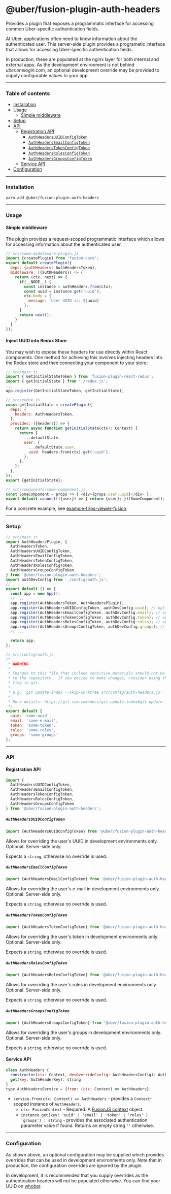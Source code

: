 # @uber/fusion-plugin-auth-headers

Provides a plugin that exposes a programmatic interface for accessing common Uber-specific authentication fields.

At Uber, applications often need to know information about the authenticated user.  This server-side plugin provides a programatic interface that allows for accessing Uber-specific authentication fields.

In production, these are populated at the nginx layer for both internal and external apps.  As the development environment is not behind _uber.onelogin.com_, an optional development override may be provided to supply configurable values to your app.

---

### Table of contents

* [Installation](#installation)
* [Usage](#usage)
  * [Simple middleware](#simple-middleware)
* [Setup](#setup)
* [API](#api)
  * [Registration API](#registration-api)
    * [`AuthHeadersUUIDConfigToken`](#authheadersuuidconfigtoken)
    * [`AuthHeadersEmailConfigToken`](#authheadersemailconfigtoken)
    * [`AuthHeadersTokenConfigToken`](#authheaderstokenconfigtoken)
    * [`AuthHeadersRolesConfigToken`](#authheadersrolesconfigtoken)
    * [`AuthHeadersGroupsConfigToken`](#authheadersgroupsconfigtoken)
  * [Service API](#service-api)
* [Configuration](#configuration)

---

### Installation

```sh
yarn add @uber/fusion-plugin-auth-headers
```

---

### Usage

#### Simple middleware

The plugin provides a request-scoped programmatic interface which allows for accessing information about the authenticated user.

```js
// src/some-middleware-plugin.js
import {createPlugin} from 'fusion-core';
export default createPlugin({
  deps: {authHeaders: AuthHeadersToken},
  middleware: ({authHeaders}) => {
    return (ctx, next) => {
      if(__NODE__) {
        const instance = authHeaders.from(ctx);
        const uuid = instance.get('uuid');
        ctx.body = {
          message: `User UUID is: ${uuid}`
        };
      }
      return next();
    }
  }
});
```

#### Inject UUID into Redux Store

You may wish to expose these headers for use directly within React components.  One method for achieving this involves injecting headers into the Redux store and then connecting your component to your store:

```js
// src/main.js
import { GetInitialStateToken } from 'fusion-plugin-react-redux';
import { getInitialState } from './redux.js';
...
app.register(GetInitialStateToken, getInitialState);

// src/redux.js
const getInitialState = createPlugin({
  deps: {
    headers: AuthHeadersToken,
  },
  provides: ({headers}) => {
    return async function getInitialState(ctx?: Context) {
      return {
        ...defaultState,
        user: {
          ...defaultState.user,
          uuid: headers.from(ctx).get('uuid'),
        },
      };
    };
  },
});
export {getInitialState};

// src/components/some-component.js
const SomeComponent = props => { <div>{props.user.uuid}</div> };
export default connect(({user}) => { return {user}; })(SomeComponent);
```

For a concrete example, see [example-trips-viewer-fusion](https://code.uberinternal.com/diffusion/WEEXAZJ/).

---

### Setup

```js
// src/main.js
import AuthHeadersPlugin, {
  AuthHeadersToken,
  AuthHeadersUUIDConfigToken,
  AuthHeadersEmailConfigToken,
  AuthHeadersTokenConfigToken,
  AuthHeadersRolesConfigToken,
  AuthHeadersGroupsConfigToken
} from '@uber/fusion-plugin-auth-headers';
import authDevConfig from './config/auth.js';
// ...
export default () => {
  const app = new App();
  // ...
  app.register(AuthHeadersToken, AuthHeadersPlugin);
  app.register(AuthHeadersUUIDConfigToken, authDevConfig.uuid); // optional
  app.register(AuthHeadersEmailConfigToken, authDevConfig.email); // optional
  app.register(AuthHeadersTokenConfigToken, authDevConfig.token); // optional
  app.register(AuthHeadersRolesConfigToken, authDevConfig.roles); // optional
  app.register(AuthHeadersGroupsConfigToken, authDevConfig.groups); // optional
  // ...

  return app;
};

// src/config/auth.js
/*
 * WARNING
 *
 * Changes to this file that include sensitive materials should not be committed
 * to the repository.  If you decide to make changes, consider using the 'skip-worktree'
 * flag in git:
 *
 * e.g. 'git update-index --skip-worktree src/config/auth-headers.js'
 *
 * More details: https://git-scm.com/docs/git-update-index#git-update-index---no-skip-worktree
 */
export default {
  uuid: 'some-uuid',
  email: 'some-e-mail',
  token: 'some-token',
  roles: 'some-roles',
  groups: 'some-groups'
};
```

---

### API

#### Registration API

```js
import {
  AuthHeadersUUIDConfigToken,
  AuthHeadersEmailConfigToken,
  AuthHeadersTokenConfigToken,
  AuthHeadersRolesConfigToken,
  AuthHeadersGroupsConfigToken
} from '@uber/fusion-plugin-auth-headers';
```

##### `AuthHeadersUUIDConfigToken`
```js
import {AuthHeadersUUIDConfigToken} from '@uber/fusion-plugin-auth-headers';
```

Allows for overriding the user's UUID in development environments only.  Optional.  Server-side only.

Expects a `string`, otherwise no override is used.

##### `AuthHeadersEmailConfigToken`
```js
import {AuthHeadersEmailConfigToken} from '@uber/fusion-plugin-auth-headers';
```

Allows for overriding the user's e-mail in development environments only.  Optional.  Server-side only.

Expects a `string`, otherwise no override is used.

##### `AuthHeadersTokenConfigToken`
```js
import {AuthHeadersTokenConfigToken} from '@uber/fusion-plugin-auth-headers';
```

Allows for overriding the user's token in development environments only.  Optional.  Server-side only.

Expects a `string`, otherwise no override is used.

##### `AuthHeadersRolesConfigToken`
```js
import {AuthHeadersRolesConfigToken} from '@uber/fusion-plugin-auth-headers';
```

Allows for overriding the user's roles in development environments only.  Optional.  Server-side only.

Expects a `string`, otherwise no override is used.

##### `AuthHeadersGroupsConfigToken`
```js
import {AuthHeadersGroupsConfigToken} from '@uber/fusion-plugin-auth-headers';
```

Allows for overriding the user's groups in development environments only.  Optional.  Server-side only.

Expects a `string`, otherwise no override is used.

#### Service API

```js
class AuthHeaders {
  constructor(ctx: Context, devOverrideConfig: AuthHeadersConfig): AuthHeaders
  get(key: AuthHeaderKey): string
}
type AuthHeadersService = {from: (ctx: Context) => AuthHeaders};
```

* `service.from(ctx: Context) => AuthHeaders` - provides a `Context`-scoped instance of `AuthHeaders`.
  * `ctx: FusionContext` - Required. A [FusionJS context](https://github.com/fusionjs/fusion-core#context) object.
  * `instance.get(key: 'uuid' | 'email' | 'token' | 'roles' | 'groups') : string` - provides the associated authentication parameter value if found.  Returns an empty string `''` otherwise.

---

### Configuration

As shown above, an optional configuration may be supplied which provides overrides that can be used in development environments only.  Note that in production, the configuration overrides are ignored by the plugin.

In development, it is recommended that you supply overrides as the authentication headers will not be populated otherwise.  You can find your UUID on [whober](https://whober.uberinternal.com/).
